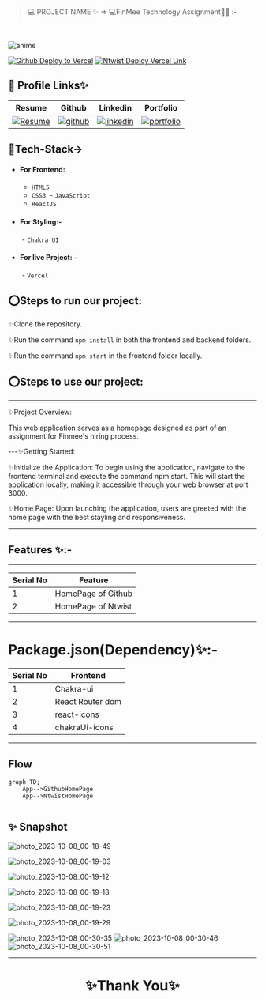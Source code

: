 
> 💻 PROJECT NAME ✨ => 💻FinMee Technology Assignment🧑‍💻 :-
<br>

![anime](https://github.com/shikhu51197/skillbackend/assets/107506646/fe3f5ea7-70ca-4ece-9cc0-8972b96c6a03)

[![Github Deploy to Vercel](https://img.shields.io/badge/Github_Deployed_Vercel_Link-0A66C2?style=for-the-badge&logo=ko-fi&logoColor=white)](https://clonehome.vercel.app/)
[![Ntwist Deploy Vercel Link](https://img.shields.io/badge/NtwistDeployed_Vercel_Link-000?style=for-the-badge&logo=ko-fi&logoColor=white)](https://clonehome-nj2t.vercel.app/)

## 🔗 Profile Links✨


| Resume | Github                                                                                                                                   | Linkedin                                                                                                                                                            | Portfolio                                                                                                                                    |
| ------------- | ---------------------------------------------------------------------------------------------------------------------------------------- | ------------------------------------------------------------------------------------------------------------------------------------------------------------------- | -------------------------------------------------------------------------------------------------------------------------------------------- |
| [![Resume](https://img.shields.io/badge/my_Resume-000?style=for-the-badge&logo=ko-fi&logoColor=white)](https://drive.google.com/file/d/1YE62u2ChjmlR-EKeqZ75UvFMg_KcY86T/view?usp=sharing) | [![github](https://img.shields.io/badge/github-1DA1F2?style=for-the-badge&logo=github&logoColor=white)](https://github.com/shikhu51197/)| [![linkedin](https://img.shields.io/badge/linkedin-0A66C2?style=for-the-badge&logo=linkedin&logoColor=white)](https://www.linkedin.com/in/shikha-gupta-12a2b5199) |[![portfolio](https://img.shields.io/badge/my_portfolio-000?style=for-the-badge&logo=ko-fi&logoColor=white)](https://shikhu51197.github.io/) |  


## 💫Tech-Stack->

- #### For Frontend:
   - `HTML5`
  - `CSS3`
  - `JavaScript `
  - `ReactJS`
    
- #### For Styling:-  
   - `Chakra UI `
   

- #### For live Project: -
   - `Vercel`
   

## ⭕Steps to run our project:

✨Clone the repository.

✨Run the command `npm install` in both the frontend and backend folders.

✨Run the command `npm start` in the frontend folder locally.



## ⭕Steps to use our project:
---
✨Project Overview:

This web application serves as a homepage designed as part of an assignment for Finmee's hiring process. 

---✨Getting Started:

✨Initialize the Application: To begin using the application, navigate to the frontend terminal and execute the command npm start. This will start the application locally, making it accessible through your web browser at port 3000.

✨Home Page: Upon launching the application, users are greeted with the home page with the best stayling  and responsiveness.


---
## Features ✨:-
---
 | Serial No            | Feature     |
| ----------------- | --------------- |
| 1 | HomePage of Github|
| 2 | HomePage of Ntwist|


---
# Package.json(Dependency)✨:-

 | Serial No        |  Frontend      |
| ----------------- | ---------------|
| 1 |  Chakra-ui |
| 2 | React Router dom |
| 3 | react-icons |
| 4 |chakraUi-icons||

---

## Flow

```mermaid
graph TD;
    App-->GithubHomePage
    App-->NtwistHomePage
 
```


## ✨ Snapshot

![photo_2023-10-08_00-18-49](https://github.com/shikhu51197/clonehome/assets/107506646/d8d79aab-9173-4adc-bf75-cef4582fbd7d)

![photo_2023-10-08_00-19-03](https://github.com/shikhu51197/clonehome/assets/107506646/c87bc80e-bbd3-42ff-8ed1-e2ca589a58a0)

![photo_2023-10-08_00-19-12](https://github.com/shikhu51197/clonehome/assets/107506646/eb2e4476-806f-44c1-8231-84903fadb49d)

![photo_2023-10-08_00-19-18](https://github.com/shikhu51197/clonehome/assets/107506646/4f486ba4-b6d5-4ecc-98c0-230309230830)

![photo_2023-10-08_00-19-23](https://github.com/shikhu51197/clonehome/assets/107506646/482c4ea8-3ef4-492d-85a6-ab2a33b2aa50)

![photo_2023-10-08_00-19-29](https://github.com/shikhu51197/clonehome/assets/107506646/33cbd6e2-e16f-480c-8c33-f11b0aa6241f)

![photo_2023-10-08_00-30-35](https://github.com/shikhu51197/clonehome/assets/107506646/0dfd23ce-d360-44ed-9fe8-52ec0dfbf311)
![photo_2023-10-08_00-30-46](https://github.com/shikhu51197/clonehome/assets/107506646/e26037e7-d217-471f-8f0e-d39b47576a5f)
![photo_2023-10-08_00-30-51](https://github.com/shikhu51197/clonehome/assets/107506646/30fca1cc-1e70-4bbc-9da5-a028795203da)




---

<h1 align="center">✨Thank You✨</h1>

